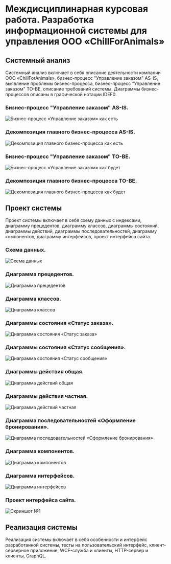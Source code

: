 # Междисциплинарная курсовая работа. Разработка информационной системы для управления ООО «ChillForAnimals»
## Системный анализ
Системный анализ включает в себя описание деятельности компании ООО «ChillForAnimals», бизнес-процесс "Управление заказом" AS-IS, выявление проблемы бизнес-процесса, бизнес-процесс "Управление заказом" TO-BE, описание требований системы. Диаграммы бизнес-процессов описаны в графической нотации IDEF0.
### Бизнес-процесс "Управление заказом" AS-IS.
![](https://github.com/To4ilko1/course-work/blob/master/resources/bp1.png "Бизнес-процесс «Управление заказом» как есть")
### Декомпозиция главного бизнес-процесса AS-IS.
![](https://github.com/To4ilko1/course-work/blob/master/resources/bp1_1.png "Декомпозиция главного бизнес-процесса как есть")
### Бизнес-процесс "Управление заказом" TO-BE.
![](https://github.com/To4ilko1/course-work/blob/master/resources/bp2.png "Бизнес-процесс «Управление заказом» как будет")
### Декомпозиция главного бизнес-процесса TO-BE.
![](https://github.com/To4ilko1/course-work/blob/master/resources/bp2_1.png "Декомпозиция главного бизнес-процесса как будет")

## Проект системы
Проект системы включает в себя схему данных с индексами, диаграмму прецедентов, диаграмму классов, диаграммы состояний, диаграммы действий, диаграммы последовательностей, диаграмму компонентов, диаграмму интерфейсов, проект интерфейса сайта.
### Схема данных.
![](https://github.com/To4ilko1/course-work/blob/master/resources/%D0%A1%D1%85%D0%B5%D0%BC%D0%B0_%D0%B4%D0%B0%D0%BD%D0%BD%D1%8B%D1%85.png "Схема данных")
### Диаграмма прецедентов.
![](https://github.com/To4ilko1/course-work/blob/master/resources/%D0%BF%D1%80%D0%B5%D1%86%D0%B5%D0%B4%D0%B5%D0%BD%D1%82%D1%8B.png "Диаграмма прецедентов")
### Диаграмма классов.
![](https://github.com/To4ilko1/course-work/blob/master/resources/%D0%94%D0%B8%D0%B0%D0%B3%D1%80%D0%B0%D0%BC%D0%BC%D0%B0%20%D0%BA%D0%BB%D0%B0%D1%81%D1%81%D0%BE%D0%B2.png "Диаграмма классов")
### Диаграммы состояния «Статус заказа».
![](https://github.com/To4ilko1/course-work/blob/master/resources/%D0%B4%D0%B8%D0%B0%D0%B3%D1%80%D0%B0%D0%BC%D0%BC%D0%B0%20%D1%81%D0%BE%D1%81%D1%82%D0%BE%D1%8F%D0%BD%D0%B8%D0%B9%20%D1%81%D1%82%D0%B0%D1%82%D1%83%D1%81%20%D0%B7%D0%B0%D0%BA%D0%B0%D0%B7%D0%B0.png "Диаграмма состояния «Статус заказа»")
### Диаграммы состояния «Статус сообщения».
![](https://github.com/To4ilko1/course-work/blob/master/resources/%D0%B4%D0%B8%D0%B0%D0%B3%D1%80%D0%B0%D0%BC%D0%BC%D0%B0%20%D1%81%D0%BE%D1%81%D1%82%D0%BE%D1%8F%D0%BD%D0%B8%D1%8F%20%D1%81%D1%82%D0%B0%D1%82%D1%83%D1%81%20%D1%81%D0%BE%D0%BE%D0%B1%D1%89%D0%B5%D0%BD%D0%B8%D1%8F.png "Диаграмма состояния «Статус сообщения»")
### Диаграммы действия общая.
![](https://github.com/To4ilko1/course-work/blob/master/resources/%D0%B4%D0%B8%D0%B0%D0%B3%D1%80%D0%B0%D0%BC%D0%BC%D0%B0%20%D0%B4%D0%B5%D0%B9%D1%81%D1%82%D0%B2%D0%B8%D1%8F%20%D0%BE%D0%B1%D1%89%D0%B0%D1%8F.png "Диаграмма действий общая")
### Диаграммы действия частная.
![](https://github.com/To4ilko1/course-work/blob/master/resources/%D0%94%D0%B8%D0%B0%D0%B3%D1%80%D0%B0%D0%BC%D0%BC%D0%B0%20%D0%B4%D0%B5%D0%B9%D1%81%D1%82%D0%B2%D0%B8%D1%8F%20%D1%87%D0%B0%D1%81%D1%82%D0%BD%D0%B0%D1%8F.png "Диаграмма действий частная")
### Диаграмма последовательностей «Оформление бронирования».
![](https://github.com/To4ilko1/course-work/blob/master/resources/%D0%94%D0%B8%D0%B0%D0%B3%D1%80%D0%B0%D0%BC%D0%BC%D0%B0%20%D0%BF%D0%BE%D1%81%D0%BB%D0%B5%D0%B4%D0%BE%D0%B2%D0%B0%D1%82%D0%B5%D0%BB%D1%8C%D0%BD%D0%BE%D1%81%D1%82%D0%B5%D0%B9%20%D0%BE%D1%84%D0%BE%D1%80%D0%BC%D0%BB%D0%B5%D0%BD%D0%B8%D0%B5%20%D0%B1%D1%80%D0%BE%D0%BD%D0%B8.png "Диаграмма последовательностей «Оформление бронирования»")
### Диаграмма компонентов.
![](https://github.com/To4ilko1/course-work/blob/master/resources/%D0%94%D0%B8%D0%B0%D0%B3%D1%80%D0%B0%D0%BC%D0%BC%D0%B0%20%D0%BA%D0%BE%D0%BC%D0%BF%D0%BE%D0%BD%D0%B5%D0%BD%D1%82%D0%BE%D0%B2.png "Диаграмма компонентов")
### Диаграмма интерфейсов.
![](https://github.com/To4ilko1/course-work/blob/master/resources/%D0%B4%D0%B8%D0%B0%D0%B3%D1%80%D0%B0%D0%BC%D0%BC%D0%B0%20%D0%B8%D0%BD%D1%82%D0%B5%D1%80%D1%84%D0%B5%D0%B9%D1%81%D0%BE%D0%B2.png "Диаграмма интерфейсов")
### Проект интерфейса сайта.
![](https://github.com/To4ilko1/tattoo-parlor/blob/master/resources/Диаграмма%20компонентов.jpg "Скриншот №1")
## Реализация системы
Реализация системы включает в себя особенности и интерфейс разработанной системы, тесты на пользовательский интерфейс, клиент-серверное приложение, WCF-служба и клиенты, HTTP-сервер и клиенты, GraphQL.

